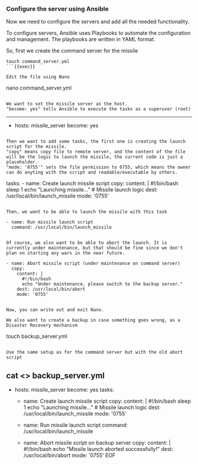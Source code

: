 ### Configure the server using Ansible
Now we need to configure the servers and add all the needed functionality.

To configure servers, Ansible uses Playbooks to automate the configuration and management. The playbooks are written in YAML format.

So, first we create the command server for the missile 
```
touch command_server.yml
```{{exec}}

Edit the file using Nano
```
nano command_server.yml
```{{exec}}

We want to set the missile server as the host. 
"become: yes" tells Ansible to execute the tasks as a superuser (root)
```
---
- hosts: missile_server
  become: yes
```{{exec}}

Then we want to add some tasks, the first one is creating the launch script for the missile.
"copy" means copy file to remote server, and the content of the file will be the logic to launch the missile, the current code is just a placeholder.
"mode: '0755'" sets the file permission to 0755, which means the owner can do anyting with the script and readable/executable by others.
```
  tasks:
    - name: Create launch missile script
      copy:
        content: |
          #!/bin/bash
          sleep 1
          echo "Launching missile..."
          # Missile launch logic
        dest: /usr/local/bin/launch_missile
        mode: '0755'

```{{exec}}

Then, we want to be able to launch the missile with this task
```
    - name: Run missile launch script
      command: /usr/local/bin/launch_missile

```{{exec}}

Of course, we also want to be able to abort the launch. It is currently under maintenance, but that should be fine since we don't plan on starting any wars in the near future.
```
    - name: Abort missile script (under maintenance on command server)
      copy:
        content: |
          #!/bin/bash
          echo "Under maintenance, please switch to the backup server."
        dest: /usr/local/bin/abort
        mode: '0755'
```{{exec}}

Now, you can write out and exit Nano.

We also want to create a backup in case something goes wrong, as a Disaster Recovery mechanism
```
touch backup_server.yml
```{{exec}}

Use the same setup as for the command server but with the old abort script
```
cat <<EOF >> backup_server.yml
---
- hosts: missile_server
  become: yes
  tasks:
    - name: Create launch missile script
      copy:
        content: |
          #!/bin/bash
          sleep 1
          echo "Launching missile..."
          # Missile launch logic
        dest: /usr/local/bin/launch_missile
        mode: '0755'

    - name: Run missile launch script
      command: /usr/local/bin/launch_missile

    - name: Abort missile script on backup server
      copy:
        content: |
          #!/bin/bash
          echo "Missile launch aborted successfully!"
        dest: /usr/local/bin/abort
        mode: '0755'
EOF
```{{exec}}